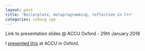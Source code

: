 ```yaml
---
layout: post
title: 'Boilerplate, metaprogramming, reflection in C++'
categories: coding cpp
---
```


Link to presentation slides @ ACCU Oxford - 29th January 2018

I [presented this](/presentations/2018-01-29-reflection.html) at ACCU in
Oxford.

